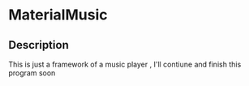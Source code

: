 MaterialMusic
======================
## Description
This is just a framework of a music player , I'll contiune and finish this program soon
